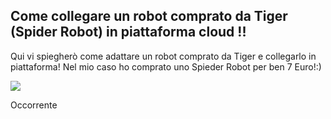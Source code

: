 ## Come collegare un robot comprato da Tiger (Spider Robot) in piattaforma cloud !! ##

Qui vi spiegherò come adattare un robot comprato da Tiger e collegarlo in piattaforma! Nel mio caso ho comprato uno Spieder Robot per ben 7 Euro!:)

![](https://pbs.twimg.com/media/CWmEXs7WUAABSLl.jpg)



Occorrente
